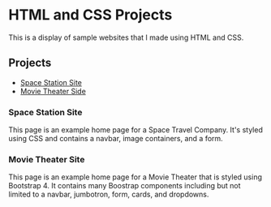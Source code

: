 # HTML and CSS Projects

This is a display of sample websites that I made using HTML and CSS.

## Projects
- [Space Station Site](Basic_HTML_and_JavaScript_1/Basic_HTML_and_CSS/Project-Copy/index1.html)
- [Movie Theater Side](Basic_HTML_and_JavaScript_1/Basic_HTML_and_CSS/Project-Copy/bootstrap4_project/academny_cinemas.html)


### Space Station Site

This page is an example home page for a Space Travel Company. It's styled using CSS and contains a navbar, image containers, and a form.

### Movie Theater Site

This page is an example home page for a Movie Theater that is styled using Bootstrap 4. It contains many Boostrap components including but not limited to a navbar, jumbotron, form, cards, and dropdowns.
